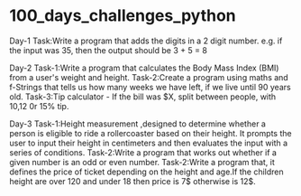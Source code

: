 # 100_days_challenges_python

Day-1 
Task:Write a program that adds the digits in a 2 digit number. e.g. if the input was 35, then the output should be 3 + 5 = 8

Day-2
Task-1:Write a program that calculates the Body Mass Index (BMI) from a user's weight and height.
Task-2:Create a program using maths and f-Strings that tells us how many weeks we have left, if we live until 90 years old.
Task-3:Tip calculator - If the bill was $X, split between  people, with 10,12 0r 15% tip. 

Day-3
Task-1:Height measurement ,designed to determine whether a person is eligible to ride a rollercoaster based on their height. It prompts the user to input their height in centimeters and then evaluates the input with a series of conditions.
Task-2:Write a program that works out whether if a given number is an odd or even number.
Task-2:Write a program that, it defines the price of ticket depending on the height and age.If the children height are over 120 and under 18 then price is 7$ otherwise is 12$.
